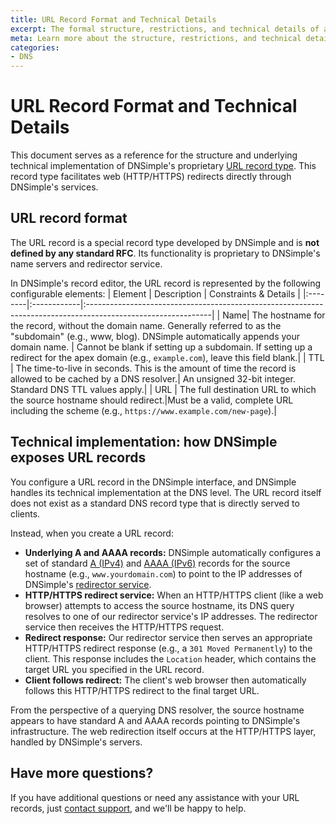```yaml
---
title: URL Record Format and Technical Details
excerpt: The formal structure, restrictions, and technical details of a URL record.
meta: Learn more about the structure, restrictions, and technical details for URL records.
categories:
- DNS
---
```

# URL Record Format and Technical Details

This document serves as a reference for the structure and underlying technical implementation of DNSimple's proprietary [URL record type](/articles/url-record/). This record type facilitates web (HTTP/HTTPS) redirects directly through DNSimple's services.

## URL record format
The URL record is a special record type developed by DNSimple and is **not defined by any standard RFC**. Its functionality is proprietary to DNSimple's name servers and redirector service.

In DNSimple's record editor, the URL record is represented by the following configurable elements:
| Element | Description | Constraints & Details |
|:--------|:------------|:-------------------------------------------------------------------------------------------------------------|
| Name| The hostname for the record, without the domain name. Generally referred to as the "subdomain" (e.g., www, blog). DNSimple automatically appends your domain name. | Cannot be blank if setting up a subdomain. If setting up a redirect for the apex domain (e.g., `example.com`), leave this field blank.|
| TTL | The time-to-live in seconds. This is the amount of time the record is allowed to be cached by a DNS resolver.| An unsigned 32-bit integer. Standard DNS TTL values apply.|
| URL | The full destination URL to which the source hostname should redirect.|Must be a valid, complete URL including the scheme (e.g., `https://www.example.com/new-page`).|

## Technical implementation: how DNSimple exposes URL records
You configure a URL record in the DNSimple interface, and DNSimple handles its technical implementation at the DNS level. The URL record itself does not exist as a standard DNS record type that is directly served to clients.

Instead, when you create a URL record:
- **Underlying A and AAAA records:** DNSimple automatically configures a set of standard [A (IPv4)](/articles/a-record/) and [AAAA (IPv6)](/articles/aaaa-record/) records for the source hostname (e.g., `www.yourdomain.com`) to point to the IP addresses of DNSimple's [redirector service](/articles/redirector/).
- **HTTP/HTTPS redirect service:** When an HTTP/HTTPS client (like a web browser) attempts to access the source hostname, its DNS query resolves to one of our redirector service's IP addresses. The redirector service then receives the HTTP/HTTPS request.
- **Redirect response:** Our redirector service then serves an appropriate HTTP/HTTPS redirect response (e.g., a `301 Moved Permanently`) to the client. This response includes the `Location` header, which contains the target URL you specified in the URL record.
- **Client follows redirect:** The client's web browser then automatically follows this HTTP/HTTPS redirect to the final target URL.

From the perspective of a querying DNS resolver, the source hostname appears to have standard A and AAAA records pointing to DNSimple's infrastructure. The web redirection itself occurs at the HTTP/HTTPS layer, handled by DNSimple's servers.

## Have more questions?
If you have additional questions or need any assistance with your URL records, just [contact support](https://dnsimple.com/feedback), and we'll be happy to help.
